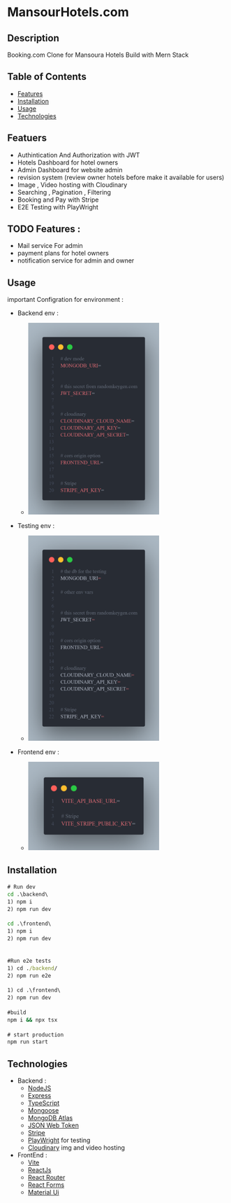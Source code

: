 # MansourHotels.com

## Description

Booking.com Clone for Mansoura Hotels Build with Mern Stack

## Table of Contents

- [Features](#featuers)
- [Installation](#installation)
- [Usage](#usage)
- [Technologies](#Tech-Tools)

## Featuers

- Authintication And Authorization with JWT
- Hotels Dashboard for hotel owners
- Admin Dashboard for website admin
- revision system (review owner hotels before make it available for users)
- Image , Video hosting with Cloudinary
- Searching , Pagination , Filtering
- Booking and Pay with Stripe
- E2E Testing with PlayWright

## TODO Features :

- Mail service For admin
- payment plans for hotel owners
- notification service for admin and owner

## Usage

important Configration for environment :

- Backend env :

  - <img src="https://github.com/aboodmagdy1/Mansoura_Hotels/blob/master/images/backendDev.png" width="300" high="300" alt="backend env variables"/>

- Testing env :

  - <img src="https://github.com/aboodmagdy1/Mansoura_Hotels/blob/master/images/testing.png" width="300" high="300" alt="testing env variables"/>

- Frontend env :
  - <img src="https://github.com/aboodmagdy1/Mansoura_Hotels/blob/master/images/frontendDev.png" width="300" high="300" alt="frontend env variables"/>

## Installation

```cmd
# Run dev
cd .\backend\
1) npm i
2) npm run dev

cd .\frontend\
1) npm i
2) npm run dev


#Run e2e tests
1) cd ./backend/
2) npm run e2e

1) cd .\frontend\
2) npm run dev

#build
npm i && npx tsx

# start production
npm run start
```

## Technologies

- Backend :
  - [NodeJS](https://nodejs.org/en/)
  - [Express](http://expressjs.com/)
  - [TypeScript](https://www.typescriptlang.org/)
  - [Mongoose](https://mongoosejs.com/)
  - [MongoDB Atlas](https://www.mongodb.com/cloud/atlas)
  - [JSON Web Token](https://jwt.io/)
  - [Stripe](https://stripe.com/)
  - [PlayWright](playwright.dev) for testing
  - [Cloudinary](https://cloudinary.com/) img and video hosting
- FrontEnd :
  - [Vite](https://vitejs.dev/)
  - [ReactJs](https://react.dev/)
  - [React Router](https://reactrouter.com/en/main)
  - [React Forms](https://react-hook-form.com/)
  - [Material Ui](https://mui.com/material-ui/)
